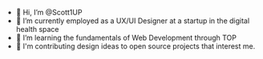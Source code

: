 - 👋 Hi, I’m @Scott1UP
- 👀 I’m currently employed as a UX/UI Designer at a startup in the digital health space
- 🌱 I’m learning the fundamentals of Web Development through TOP
- 💞️ I'm contributing design ideas to open source projects that interest me. 

<!---
Scott1UP/Scott1UP is a ✨ special ✨ repository because its `README.md` (this file) appears on your GitHub profile.
You can click the Preview link to take a look at your changes.
--->
